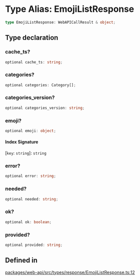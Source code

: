 # Type Alias: EmojiListResponse

```ts
type EmojiListResponse: WebAPICallResult & object;
```

## Type declaration

### cache\_ts?

```ts
optional cache_ts: string;
```

### categories?

```ts
optional categories: Category[];
```

### categories\_version?

```ts
optional categories_version: string;
```

### emoji?

```ts
optional emoji: object;
```

#### Index Signature

 \[`key`: `string`\]: `string`

### error?

```ts
optional error: string;
```

### needed?

```ts
optional needed: string;
```

### ok?

```ts
optional ok: boolean;
```

### provided?

```ts
optional provided: string;
```

## Defined in

[packages/web-api/src/types/response/EmojiListResponse.ts:12](https://github.com/slackapi/node-slack-sdk/blob/main/packages/web-api/src/types/response/EmojiListResponse.ts#L12)
